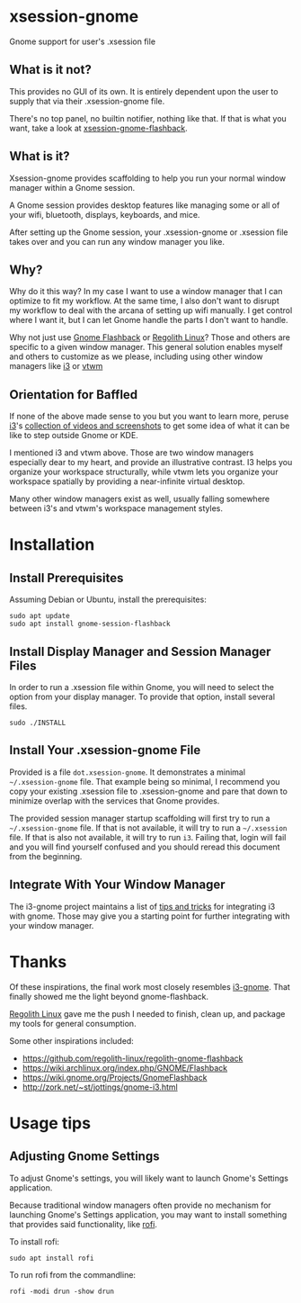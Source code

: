 # xsession-gnome

Gnome support for user's .xsession file

## What is it not?

This provides no GUI of its own.  It is entirely dependent upon the user
to supply that via their .xsession-gnome file.

There's no top panel, no builtin notifier, nothing like that.
If that is what you want, take a look at
[xsession-gnome-flashback](https://github.com/bugi/xsession-gnome-flashback).

## What is it?

Xsession-gnome provides scaffolding to help you run your normal
window manager within a Gnome session.

A Gnome session provides desktop features like managing some or all of your
wifi, bluetooth, displays, keyboards, and mice.

After setting up the Gnome session, your .xsession-gnome or .xsession file
takes over and you can run any window manager you like.

## Why?

Why do it this way?  In my case I want to use a window manager that I
can optimize to fit my workflow.  At the same time, I also don't want to
disrupt my workflow to deal with the arcana of setting up wifi manually.  I
get control where I want it, but I can let Gnome handle the parts I don't
want to handle.

Why not just use [Gnome Flashback](https://wiki.gnome.org/Projects/GnomeFlashback)
or [Regolith Linux](http://regolith-linux.org/)?
Those and others are specific to a given window manager.  This general
solution enables myself and others to customize as we please, including
using other window managers like
[i3](https://i3wm.org/) or [vtwm](http://www.vtwm.org/)

## Orientation for Baffled

If none of the above made sense to you
but you want to learn more, peruse
[i3](https://i3wm.org/)'s
[collection of videos and screenshots](https://i3wm.org/screenshots/)
to get some idea of what it can be like to step outside Gnome or KDE.

I mentioned i3 and vtwm above.  Those are two window managers
especially dear to my heart, and provide an illustrative contrast.
I3 helps you organize your workspace structurally,
while vtwm lets you organize your workspace spatially by providing a
near-infinite virtual desktop.

Many other window managers exist as well, usually falling somewhere
between i3's and vtwm's workspace management styles.


# Installation

## Install Prerequisites

Assuming Debian or Ubuntu, install the prerequisites:

```
sudo apt update
sudo apt install gnome-session-flashback
```


## Install Display Manager and Session Manager Files

In order to run a .xsession file within Gnome, you will
need to select the option from your display manager.  To provide
that option, install several files.

```
sudo ./INSTALL
```


## Install Your .xsession-gnome File

Provided is a file `dot.xsession-gnome`.  It demonstrates a minimal
`~/.xsession-gnome` file.  That example being so minimal, I recommend you
copy your existing .xsession file to .xsession-gnome and pare that down to
minimize overlap with the services that Gnome provides.

The provided session manager startup scaffolding will first try
to run a `~/.xsession-gnome` file.  If that is not available, it
will try to run a `~/.xsession` file.  If that is also not available,
it will try to run `i3`.  Failing that, login will fail and you will
find yourself confused and you should reread this document from
the beginning.


## Integrate With Your Window Manager

The i3-gnome project maintains a list of
[tips and tricks](https://github.com/i3-gnome/i3-gnome/wiki/Tips-&-Tricks)
for integrating i3 with gnome.  Those may give you a starting
point for further integrating with your window manager.


# Thanks

Of these inspirations, the final work most closely resembles
[i3-gnome](https://github.com/i3-gnome/i3-gnome).  That finally
showed me the light beyond gnome-flashback.

[Regolith Linux](http://regolith-linux.org/)
gave me the push I needed to finish, clean up, and package
my tools for general consumption.

Some other inspirations included:
* https://github.com/regolith-linux/regolith-gnome-flashback
* https://wiki.archlinux.org/index.php/GNOME/Flashback
* https://wiki.gnome.org/Projects/GnomeFlashback
* http://zork.net/~st/jottings/gnome-i3.html



# Usage tips

## Adjusting Gnome Settings

To adjust Gnome's settings, you will likely want to launch
Gnome's Settings application.

Because traditional window managers often provide no mechanism for
launching Gnome's Settings application, you may want
to install something that provides said functionality,
like [rofi](https://github.com/davatorium/rofi).

To install rofi:

```
sudo apt install rofi
```

To run rofi from the commandline:

```
rofi -modi drun -show drun
```

